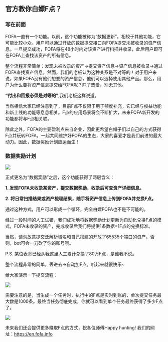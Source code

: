 ## 官方教你白嫖F点？

### 写在前面

FOFA一直有一个功能。以前，这个功能被称为“数据更新”。相较于其他功能，它可能比较小众。用户可以通过开放的数据提交接口向FOFA提交未被收录的资产信息。一旦提交成功，FOFA将在48小时内对该资产进行扫描并收录，此后用户即可在FOFA上查找该资产的所有信息。

整个流程非常简单：发现未被收录的资产→提交资产信息→资产信息被收录→通过FOFA查找资产信息。然而，我们的老板认为这种关系是不对等的！对于用户来说，如果FOFA没有他们想要的资产信息，他们可以选择使用其他产品。那么，用户为什么要将资产信息提交给FOFA呢？除了热爱，别无其他。

__“付出和回报必须是对等的”__,我们老板这样说道。

当然相信大家已经注意到了，目前F点不仅限于用于额度补充，它已经与权益功能和新上线的功能等息息相关。F点的应用场景将会不断扩大，未来FOFA新开发的功能都将与F点相关联。

除此之外，FOFA的主要盈利点来自企业，因此更希望白帽子们以自己的方式获得F点并玩转FOFA，一起共同维护好FOFA的生态，大家的喜爱才是我们前进的最大动力。因此，数据奖励计划应运而生！


### 数据奖励计划


![](https://s3.bmp.ovh/imgs/2023/05/10/39b00c07dfde3018.png)

正式更名为“数据奖励”之后，这个功能获得了两层含义：
 
__1. 发现FOFA未收录某资产，提交数据奖励，收录后可查资产详细信息。__
 
__2. 将日常扫描结果或资产梳理结果，随手将资产信息上传到FOFA并兑换F点。__
 
通过这种方式，用户可以形成一个循环，完全白嫖FOFA也不是不可能的。

经过一段时间的人工试错，我们成功地将数据奖励计划更新为自动化兑换F点的模式，FOFA未收录的资产，完成收录后我们将提供1条数据=1F点的兑换标准。
 
当然，请勿故意提交泛解析域名和自己搭建的开放了65535个端口的资产。否则，bot可会一刀砍了你的账号哦。

P.S. 某位表哥已经从我这里人工累计兑换了80万F点，是谁我不说。
 
整个流程非常的简单，丢进去→自动加F点。听起来就很快乐~

给大家演示一下提交流程：

![](https://s3.bmp.ovh/imgs/2023/05/10/c2087ad2c6c54979.gif)

需要注意的是，当生成一个任务时，执行中的F点是实时到账的，单次提交任务最大数是1000条。最终当任务彻底完成，你就可以看到单个任务最终获得了多少F点了。

![](https://s3.bmp.ovh/imgs/2023/05/10/74cb7b1a559adbc8.png)

未来我们还会提供更多赚取F点的方式，祝各位师傅Happy hunting! 我们的网址：https://en.fofa.info




 
